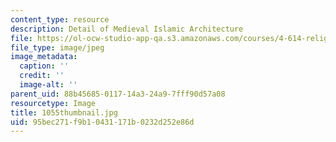 ```yaml
---
content_type: resource
description: Detail of Medieval Islamic Architecture
file: https://ol-ocw-studio-app-qa.s3.amazonaws.com/courses/4-614-religious-architecture-and-islamic-cultures-fall-2002/95bec271f9b10431171b0232d252e86d_1055thumbnail.jpg
file_type: image/jpeg
image_metadata:
  caption: ''
  credit: ''
  image-alt: ''
parent_uid: 88b45685-0117-14a3-24a9-7fff90d57a08
resourcetype: Image
title: 1055thumbnail.jpg
uid: 95bec271-f9b1-0431-171b-0232d252e86d
---
```

